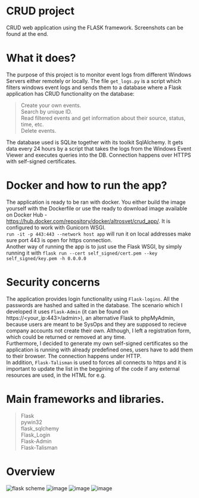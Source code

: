 # CRUD project 
 CRUD web application using the FLASK framework. Screenshots can be found at the end.




# What it does?
The purpose of this project is to monitor event logs from different Windows Servers either remotely or locally. The file `get_logs.py` is a script which filters windows event logs and sends them to a database where a Flask application has CRUD functionality on the database:
> Create your own events. <br>
> Search by unique ID.<br>
> Read filtered events and get information about their source, status, time, etc.<br>
> Delete events.

The database used is SQLite together with its toolkit SqlAlchemy.
It gets data every 24 hours by a script that takes the logs from the Windows Event Viewer and executes queries into the DB.
Connection happens over HTTPS with self-signed certificates.

# Docker and how to run the app?
The application is ready to be ran with docker. You either build the image yourself with the Dockerfile or use the ready to download image available on Docker Hub - https://hub.docker.com/repository/docker/altrosvet/crud_app/. It is configured to work with Gunicorn WSGI. <br>`run -it -p 443:443 --network host app` will run it on local addresses make sure port 443 is open for https connection. <br>
Another way of running the app is to just use the Flask WSGI, by simply running it with  `flask run --cert self_signed/cert.pem --key self_signed/key.pem -h 0.0.0.0`

# Security concerns
The application provides login functionality using `Flask-logins`. All the passwords are hashed and salted in the database. The scenario which I developed it uses `Flask-Admin` (it can be found on https://<your_ip:443>/admin>), an alternative Flask  to phpMyAdmin, because users are meant to be SysOps and they are supposed to recieve company accounts not create their own. Although, I left a registration form, which could be returned or removed at any time. <br>
Furthermore, I decided to generate my own self-signed certificates so the application is running with already predefined ones, users have to add them to their browser. The connection happens under HTTP.<br>
In addition, `Flask-Talisman` is used to forces all connects to https and it is important to update the list in the beggining of the code if any external resources are used, in the HTML for e.g. 


# Main frameworks and libraries.
>Flask<br>
>pywin32 <br>
>flask_sqlchemy<br>
>Flask_Login<br>
>Flask-Admin<br>
>Flask-Talisman

# Overview
![flask scheme](https://user-images.githubusercontent.com/37861327/164088467-0ccaf220-7fde-4fcb-8b79-e5e5fe333228.png)
 ![image](https://user-images.githubusercontent.com/37861327/170061660-40efdd0a-9f1e-4e1d-83b6-fa1253eeed06.png)
![image](https://user-images.githubusercontent.com/37861327/170062099-044ed539-2641-4ee1-97cd-341b48505044.png)
![image](https://user-images.githubusercontent.com/37861327/170062552-dd9f10e3-8f43-4876-ad3d-fd6d1754de6b.png)

